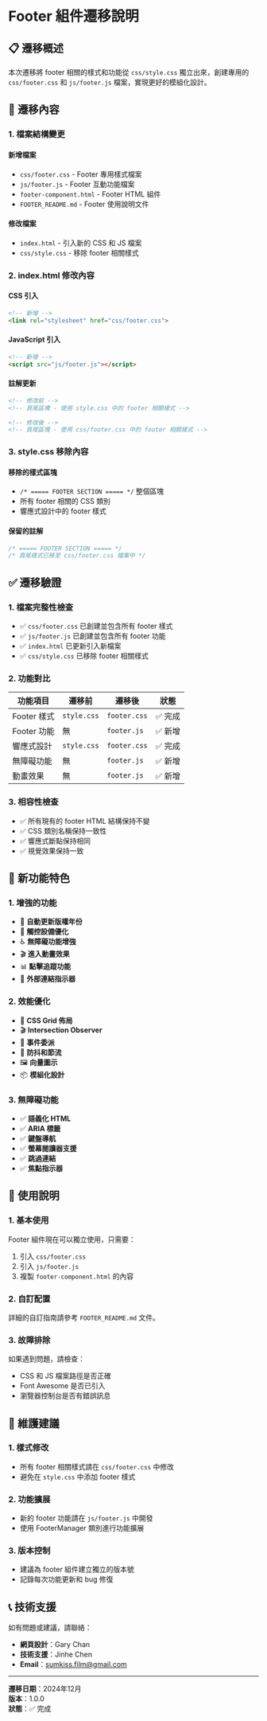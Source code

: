 # Footer 組件遷移說明

## 📋 遷移概述

本次遷移將 footer 相關的樣式和功能從 `css/style.css` 獨立出來，創建專用的 `css/footer.css` 和 `js/footer.js` 檔案，實現更好的模組化設計。

## 🔄 遷移內容

### 1. 檔案結構變更

#### 新增檔案
- `css/footer.css` - Footer 專用樣式檔案
- `js/footer.js` - Footer 互動功能檔案
- `footer-component.html` - Footer HTML 組件
- `FOOTER_README.md` - Footer 使用說明文件

#### 修改檔案
- `index.html` - 引入新的 CSS 和 JS 檔案
- `css/style.css` - 移除 footer 相關樣式

### 2. index.html 修改內容

#### CSS 引入
```html
<!-- 新增 -->
<link rel="stylesheet" href="css/footer.css">
```

#### JavaScript 引入
```html
<!-- 新增 -->
<script src="js/footer.js"></script>
```

#### 註解更新
```html
<!-- 修改前 -->
<!-- 頁尾區塊 - 使用 style.css 中的 footer 相關樣式 -->

<!-- 修改後 -->
<!-- 頁尾區塊 - 使用 css/footer.css 中的 footer 相關樣式 -->
```

### 3. style.css 移除內容

#### 移除的樣式區塊
- `/* ===== FOOTER SECTION ===== */` 整個區塊
- 所有 footer 相關的 CSS 類別
- 響應式設計中的 footer 樣式

#### 保留的註解
```css
/* ===== FOOTER SECTION ===== */
/* 頁尾樣式已移至 css/footer.css 檔案中 */
```

## ✅ 遷移驗證

### 1. 檔案完整性檢查
- ✅ `css/footer.css` 已創建並包含所有 footer 樣式
- ✅ `js/footer.js` 已創建並包含所有 footer 功能
- ✅ `index.html` 已更新引入新檔案
- ✅ `css/style.css` 已移除 footer 相關樣式

### 2. 功能對比

| 功能項目 | 遷移前 | 遷移後 | 狀態 |
|---------|--------|--------|------|
| Footer 樣式 | `style.css` | `footer.css` | ✅ 完成 |
| Footer 功能 | 無 | `footer.js` | ✅ 新增 |
| 響應式設計 | `style.css` | `footer.css` | ✅ 完成 |
| 無障礙功能 | 無 | `footer.js` | ✅ 新增 |
| 動畫效果 | 無 | `footer.js` | ✅ 新增 |

### 3. 相容性檢查
- ✅ 所有現有的 footer HTML 結構保持不變
- ✅ CSS 類別名稱保持一致性
- ✅ 響應式斷點保持相同
- ✅ 視覺效果保持一致

## 🚀 新功能特色

### 1. 增強的功能
- 🔄 **自動更新版權年份**
- 📱 **觸控設備優化**
- ♿ **無障礙功能增強**
- 🎬 **進入動畫效果**
- 📊 **點擊追蹤功能**
- 🔗 **外部連結指示器**

### 2. 效能優化
- 🚀 **CSS Grid 佈局**
- 🎬 **Intersection Observer**
- 📱 **事件委派**
- 🔄 **防抖和節流**
- 🖼️ **向量圖示**
- 📦 **模組化設計**

### 3. 無障礙功能
- ✅ **語義化 HTML**
- ✅ **ARIA 標籤**
- ✅ **鍵盤導航**
- ✅ **螢幕閱讀器支援**
- ✅ **跳過連結**
- ✅ **焦點指示器**

## 📝 使用說明

### 1. 基本使用
Footer 組件現在可以獨立使用，只需要：
1. 引入 `css/footer.css`
2. 引入 `js/footer.js`
3. 複製 `footer-component.html` 的內容

### 2. 自訂配置
詳細的自訂指南請參考 `FOOTER_README.md` 文件。

### 3. 故障排除
如果遇到問題，請檢查：
- CSS 和 JS 檔案路徑是否正確
- Font Awesome 是否已引入
- 瀏覽器控制台是否有錯誤訊息

## 🔧 維護建議

### 1. 樣式修改
- 所有 footer 相關樣式請在 `css/footer.css` 中修改
- 避免在 `style.css` 中添加 footer 樣式

### 2. 功能擴展
- 新的 footer 功能請在 `js/footer.js` 中開發
- 使用 FooterManager 類別進行功能擴展

### 3. 版本控制
- 建議為 footer 組件建立獨立的版本號
- 記錄每次功能更新和 bug 修復

## 📞 技術支援

如有問題或建議，請聯絡：
- **網頁設計**：Gary Chan
- **技術支援**：Jinhe Chen
- **Email**：sumkiss.film@gmail.com

---

**遷移日期**：2024年12月  
**版本**：1.0.0  
**狀態**：✅ 完成 